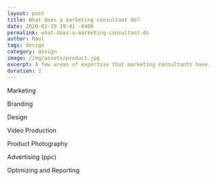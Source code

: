 ```yaml
---
layout: post
title: What does a marketing consultant do?
date: 2020-02-19 19:41 -0400
permalink: what-does-a-marketing-consultant-do
author: Raul
tags: design
category: design
image: /img/assets/product.jpg
excerpt: A few areas of expertise that marketing consultants have.
duration: 3
---
```


Marketing

Branding

Design

Video Production

Product Photography

Advertising (ppc)

Optimizing and Reporting
